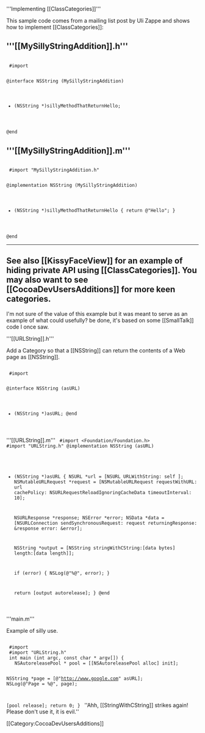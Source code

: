 '''Implementing [[ClassCategories]]'''

This sample code comes from a mailing list post by Uli Zappe and shows how to implement [[ClassCategories]]:


'''[[MySillyStringAddition]].h'''
----
<code>
 #import <Foundation/NSString.h>
 
 @interface NSString (MySillyStringAddition)
 
 - (NSString *)sillyMethodThatReturnHello;
 
 @end
</code>


'''[[MySillyStringAddition]].m'''
----
<code>
 #import "MySillyStringAddition.h"
 
 @implementation NSString (MySillyStringAddition)
 
 - (NSString *)sillyMethodThatReturnHello
 	{
 		return @"Hello";
 	}
 
 @end
</code>

----

See also [[KissyFaceView]] for an example of hiding private API using [[ClassCategories]].  You may also want to see [[CocoaDevUsersAdditions]] for more keen categories.
----
I'm not sure of the value of this example but it was meant to serve as an example of what could usefully? be done, it's based on some [[SmallTalk]] code I once saw.

'''[[URLString]].h'''

Add a Category so that a [[NSString]] can return the contents of a Web page as [[NSString]].

<code>
 #import <Foundation/NSString.h>
 
 @interface NSString (asURL)
 - (NSString *)asURL;
 @end
</code>
 
'''[[URLString]].m'''
<code>
 #import <Foundation/Foundation.h>
 #import "URLString.h"
 @implementation NSString (asURL)
 - (NSString *)asURL
 {
   NSURL *url = [NSURL URLWithString: self ];
   NSMutableURLRequest *request = [NSMutableURLRequest requestWithURL: url
                                                          cachePolicy: NSURLRequestReloadIgnoringCacheData
                                                      timeoutInterval: 10];
   
   NSURLResponse *response;
   NSError *error;
   NSData *data = [NSURLConnection
                    sendSynchronousRequest: request
                    returningResponse: &response
                    error: &error];
   
   NSString *output = [NSString stringWithCString:[data bytes] length:[data length]];
   
   if (error) {
     NSLog(@"%@", error);
   }
   
   return [output autorelease];
 }
 @end
</code>
'''main.m'''

Example of silly use.

<code>
 #import <Foundation/Foundation.h>
 #import "URLString.h"
 int main (int argc, const char * argv[]) {
   NSAutoreleasePool * pool = [[NSAutoreleasePool alloc] init];
   
   NSString *page = [@"http://www.google.com" asURL];
   NSLog(@"Page = %@", page);
   
   [pool release];
   return 0;
 }
</code>
''Ahh, [[StringWithCString]] strikes again! Please don't use it, it is evil.''


[[Category:CocoaDevUsersAdditions]]